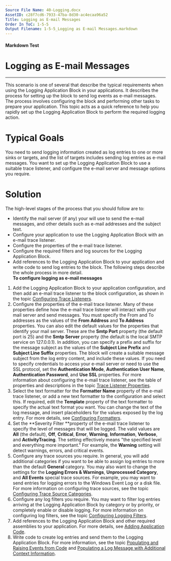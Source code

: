 ```yaml
---
Source File Name: 40-Logging.docx
AssetID: c28f7cd6-7933-47ba-8d30-ac4ecaa96a52
Title: Logging as E-mail Messages
Order In ToC: 1-5-5
Output Filename: 1-5-5_Logging as E-mail Messages.markdown
---
```


#### Markdown Test ####
# Logging as E-mail Messages #
----------

This scenario is one of several that describe the typical requirements when using the Logging Application Block in your applications. It describes the process for setting up the block to send log events as e-mail messages. The process involves configuring the block and performing other tasks to prepare your application. This topic acts as a quick reference to help you rapidly set up the Logging Application Block to perform the required logging action.  

# Typical Goals #
You need to send logging information created as log entries to one or more sinks or targets, and the list of targets includes sending log entries as e-mail messages. You want to set up the Logging Application Block to use a suitable trace listener, and configure the e-mail server and message options you require.   

# Solution #
The high-level stages of the process that you should follow are to:  
+ Identify the mail server (if any) your will use to send the e-mail messages, and other details such as e-mail addresses and the subject text. 
+ Configure your application to use the Logging Application Block with an e-mail trace listener.
+ Configure the properties of the e-mail trace listener.
+ Configure the required filters and log sources for the Logging Application Block.
+ Add references to the Logging Application Block to your application and write code to send log entries to the block. 
The following steps describe the whole process in more detail.  
**To configure logging as e-mail messages**

1. Add the Logging Application Block to your application configuration, and then add an e-mail trace listener to the block configuration, as shown in the topic [Configuring Trace Listeners]({$finalDocSet}). 
2. Configure the properties of the e-mail trace listener. Many of these properties define how the e-mail trace listener will interact with your mail server and send messages. You must specify the From and To addresses as the values of the **From Address** and **To Address** properties. You can also edit the default values for the properties that identify your mail server. These are the **Smtp Port** property (the default port is 25) and the **Smtp Server** property (the default is the local SMTP service on 127.0.0.1). In addition, you can specify a prefix and suffix for the message subject as the values of the **Subject Line Prefix** and **Subject Line Suffix** properties. The block will create a suitable message subject from the log entry content, and include these values. If you need to specify credentials to access your e-mail server or need to use the SSL protocol, set the **Authentication Mode**, **Authentication User Name**, **Authentication Password**, and **Use SSL** properties. For more information about configuring the e-mail trace listener, see the table of properties and descriptions in the topic [Trace Listener Properties]({$finalDocSet}).  
3. Select the text formatter for the **Formatter Name** property of the e-mail trace listener, or add a new text formatter to the configuration and select this. If required, edit the **Template** property of the text formatter to specify the actual text format you want. You can change the text of the log message, and insert placeholders for the values exposed by the log entry. For more details, see [Configuring Formatters]({$finalDocSet}).
4. Set the **Severity Filter **property of the e-mail trace listener to specify the level of messages that will be logged. The valid values are **All** (the default), **Off**, **Critical**, **Error**, **Warning**, **Information**, **Verbose**, and **ActivityTracing**. The setting effectively means "the specified level and everything more important." For example, the **Warning** setting will detect warnings, errors, and critical events.
5. Configure any trace sources you require. In general, you will add additional categories if you want to be able to assign log entries to more than the default **General** category. You may also want to change the settings for the **Logging Errors &amp; Warnings**, **Unprocessed Category**, and **All Events** special trace sources. For example, you may want to send entries for logging errors to the Windows Event Log or a disk file. For more information on configuring trace sources, see the topic [Configuring Trace Source Categories]({$finalDocSet}). 
6. Configure any log filters you require. You may want to filter log entries arriving at the Logging Application Block by category or by priority, or completely enable or disable logging. For more information on configuring log filters, see the topic [Configuring Logging Filters]({$finalDocSet}).
7. Add references to the Logging Application Block and other required assemblies to your application. For more details, see [Adding Application Code]({$finalDocSet}).
8. Write code to create log entries and send them to the Logging Application Block. For more information, see the topic [Populating and Raising Events from Code]({$finalDocSet}) and [Populating a Log Message with Additional Context Information]({$finalDocSet}).
